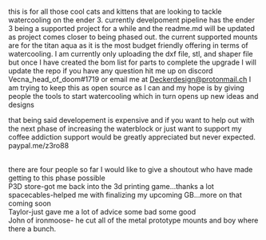 this is for all those cool cats and kittens that are looking to tackle watercooling on the ender 3. 
currently develpoment pipeline has the ender 3 being a supported project
for a while and the readme.md will be updated as project comes closer to being phased out. 
the current supported mounts are for the titan aqua as it is the most budget friendly offering in terms of watercooling. 
I am currently only uploading the dxf file, stl, and shaper file but once I have created the bom list for parts to complete the upgrade I will update the repo
if you have any question hit me up on discord Vecna_head_of_doom#1719 or email me at Deckerdesign@protonmail.ch
I am trying to keep this as open source as I can and my hope is by giving people the tools to start watercooling which in turn opens up new ideas and designs

that being said developement is expensive and if you want to help out with the next phase of increasing the waterblock or just want to support my coffee addiction support would be greatly appreciated but never expected. paypal.me/z3ro88
<br/>
<br/>




there are four people so far I would like to give a shoutout who have made getting to this phase possible<br/>
P3D store-got me back into the 3d printing game...thanks a lot<br/> 
spacecables-helped me with finalizing my upcoming GB...more on that coming soon<br/>
Taylor-just gave me a lot of advice some bad some good<br/>
John of ironmoose- he cut all of the metal prototype mounts and boy where there a bunch.<br/>
